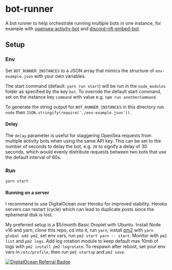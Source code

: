 # bot-runner

A bot runner to help orchestrate running multiple bots in one instance, for example with [opensea-activity-bot](https://github.com/ryanio/opensea-activity-bot) and [discord-nft-embed-bot](https://github.com/ryanio/discord-nft-embed-bot).

## Setup

### Env

Set `BOT_RUNNER_INSTANCES` to a JSON array that mimics the structure of `env-example.json` with your own variables.

The start command (default: `yarn run start`) will be run in the `node_modules` folder as specified by the key `bot`. To override the default start command, set on the instance key `command` with value e.g. `npm run anotherCommand`.

To generate the string output for `BOT_RUNNER_INSTANCES` in this directory run `node` then `JSON.stringify(require('./env-example.json'))`.

#### Delay

The `delay` parameter is useful for staggering OpenSea requests from multiple activity bots when using the same API key. This can be set to the number of seconds to delay the bot, e.g. `30` to signify a delay of 30 seconds, which would evenly distribute requests between two bots that use the default interval of 60s.

### Run

`yarn start`

#### Running on a server

I recommend to use DigitalOcean over Heroku for improved stability. Heroku servers can restart (cycle) which can lead to duplicate posts since the ephemeral disk is lost.

My preferred setup is a $5/month Basic Droplet with Ubuntu. Install Node v16 and yarn, clone this repo, cd into it, run `yarn`, install [pm2](https://pm2.keymetrics.io/) with `yarn global add pm2`, set env vars, run `pm2 start yarn -- start`. Monitor with `pm2 list` and `pm2 logs`. Add log rotation module to keep default max 10mb of logs with `pm2 install pm2-logrotate`. To respawn after reboot, set your env vars in `/etc/profile`, then run `pm2 startup` and `pm2 save`.


[![DigitalOcean Referral Badge](https://web-platforms.sfo2.digitaloceanspaces.com/WWW/Badge%203.svg)](https://www.digitalocean.com/?refcode=3f8c76216510&utm_campaign=Referral_Invite&utm_medium=Referral_Program&utm_source=badge)
